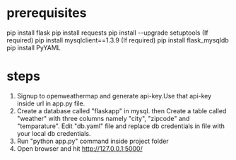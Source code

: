 prerequisites
==============
pip install flask
pip install requests
pip install --upgrade setuptools (If required)
pip install mysqlclient==1.3.9 (If required)
pip install flask_mysqldb
pip install PyYAML

steps
======
1. Signup to openweathermap and generate api-key.Use that api-key inside url in app.py file.  
2. Create a database called "flaskapp" in mysql. then Create a table called "weather" with three columns namely "city", "zipcode" and "temparature". Edit "db.yaml" file and replace db credentials in file with your local db credentials. 
3. Run "python app.py" command inside project folder 
4. Open browser and hit http://127.0.0.1:5000/



